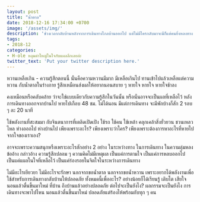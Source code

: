 ```yaml
---
layout: post
title: "น้ำตาล"
date: 2018-12-16 17:34:00 +0700
image: '/assets/img/'
description: 'ช่วงเวลากลับบ้านหลังจากการเดินทางไกลบ้านออกไป แต่ไม่มีใครกลับมาจะมีก็แต่คนยิ่งหลงทาง ไกลออกไป ๆ เข้าทุกที ๆ'
tags:
- 2018-12
categories:
- H-ole หลุมดำใหญ่ในใจกับแผลลึกเลยล่ะ
twitter_text: 'Put your twitter description here.'
---
```

หวานเหลือเกิน - ความรู้สึกตอนนี้ นั่นคือความหวานมีมาก มีเหลือเกินไป  ทานเข้าไปแล้วเหลือแต่ความหวาน กับน้ำตาลในร่างกาย รู้สึกเหมือนส่งผลให้อยากนอนสบาย ๆ หายใจ หายใจ หายใจช้าลง

คงเหมือนหรือคลับคล้าย ว่าจะใช่แบบเดียวกับความรู้สึกในวันนั้น หรือนั่นอาจจะเป็นผลที่เหลือไว้ หลังการเดินทางออกจากบ้านไป หายไปเกือบ 48 ชม. ไม่ได้นอน มีแต่การเดินทาง จะมีพักบ้างก็สัก 2 รอบ ๆ ละ 20 นาที

ใช้พลังงานที่สะสมมา กับจินตนาการที่เตลิดเปิดเปิง ใช้รถ ใช้คน ใช้เหล้า คลุกเคล้าสิ่งยั่วยวน ชวนเหลวไหล ห่างออกไป ห่างบ้านไป เพียงเพราะอะไร? เพียงเพราะว่าใคร? เพียงเพราะต้องการหาอะไรที่หายไป จากใจของเราเอง?

อาจจะเพราะความสนุกหรือเพราะอะไรสักอย่าง 2 อย่าง ในระหว่างทาง ในการเดินทาง ในความลุ่มหลง ข้ออ้าง กล่าวอ้าง ความรู้สึกปลอม ๆ ความคิดไม่มีเหตุผล เป็นแค่การตามใจ เป็นแค่การหลบออกไป เป็นแค่แผลในใจที่เหลือไว้ เป็นแค่ร่องรอยในจิตใจในระหว่างการเดินทาง

ไม่มีอะไรเยียวยา ไม่มีอะไรจะรักษา นอกจากขอน้ำตาล นอกจากขอน้ำหวาน เพราะอยากได้พลังงานเพื่อใช้สำหรับการเดินทางกลับบ้านให้ปลอดภัย ทั้งหมดนี้เพื่ออะไร? อย่างน้อยก็ได้เรียนรู้ เติบโต เสียใจ นอนแล้วตื่นขึ้นมาใหม่ ที่บ้าน ถึงบ้านแล้วอย่างปลอดภัย ต่อไปจะเป็นยังไง? ผลกรรมจะเป็นยังไง การเดินทางจะพาไปไหน นอนแล้วตื่นขึ้นมาใหม่ ปลอดภัยแต่ร้องไห้พร้อมกับทุก ๆ คน

